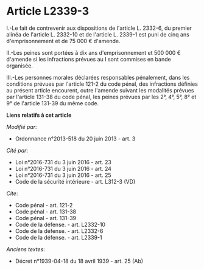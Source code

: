 # Article L2339-3

I.-Le fait de contrevenir aux dispositions de l'article L. 2332-6, du premier alinéa de l'article L. 2332-10 et de l'article
L. 2339-1 est puni de cinq ans d'emprisonnement et de 75 000 € d'amende. 

II.-Les peines sont portées à dix ans d'emprisonnement et 500 000 € d'amende si les infractions prévues au I sont commises en
bande organisée. 

III.-Les personnes morales déclarées responsables pénalement, dans les conditions prévues par l'article 121-2 du code pénal,
des infractions définies au présent article encourent, outre l'amende suivant les modalités prévues par l'article 131-38 du
code pénal, les peines prévues par les 2°, 4°, 5°, 8° et 9° de l'article 131-39 du même code.

**Liens relatifs à cet article**

_Modifié par_:

  - Ordonnance n°2013-518 du 20 juin 2013 - art. 3

_Cité par_:

  - Loi n°2016-731 du 3 juin 2016 - art. 23
  - Loi n°2016-731 du 3 juin 2016 - art. 24
  - Loi n°2016-731 du 3 juin 2016 - art. 25
  - Code de la sécurité intérieure - art. L312-3 (VD)

_Cite_:

  - Code pénal - art. 121-2
  - Code pénal - art. 131-38
  - Code pénal - art. 131-39
  - Code de la défense. - art. L2332-10
  - Code de la défense. - art. L2332-6
  - Code de la défense. - art. L2339-1

_Anciens textes_:

  - Décret n°1939-04-18 du 18 avril 1939 - art. 25 (Ab)
